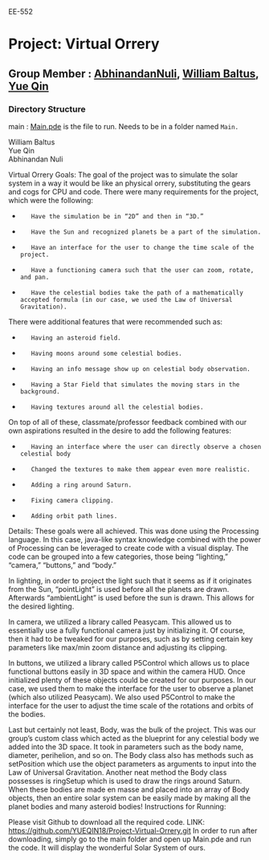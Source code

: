 EE-552


# **Project: Virtual Orrery**

## Group Member : [AbhinandanNuli](https://github.com/AbhinandanNuli), [William Baltus](https://github.com/WilliamBaltus), [Yue Qin](https://github.com/YUEQIN18)

### Directory Structure


main   : [Main.pde](https://github.com/YUEQIN18/Project-Virtual-Orrery/tree/master/main/Main.pde) is the file to run. Needs to be in a folder named `Main.` 


William Baltus                              	                                                        	        	
Yue Qin      	
Abhinandan Nuli
 
Virtual Orrery
Goals: The goal of the project was to simulate the solar system in a way it would be like an physical orrery, substituting the gears and cogs for CPU and code. There were many requirements for the project, which were the following:
         
-        Have the simulation be in “2D” and then in “3D.”
-        Have the Sun and recognized planets be a part of the simulation.
-        Have an interface for the user to change the time scale of the project.
-        Have a functioning camera such that the user can zoom, rotate, and pan.
-        Have the celestial bodies take the path of a mathematically accepted formula (in our case, we used the Law of Universal Gravitation).


There were additional features that were recommended such as:

-        Having an asteroid field.
-        Having moons around some celestial bodies. 
-        Having an info message show up on celestial body observation.
-        Having a Star Field that simulates the moving stars in the background.
-        Having textures around all the celestial bodies.


On top of all of these, classmate/professor feedback combined with our own aspirations resulted in the desire to add the following features:
-        Having an interface where the user can directly observe a chosen celestial body
-        Changed the textures to make them appear even more realistic.
-        Adding a ring around Saturn.       	
-        Fixing camera clipping.
-        Adding orbit path lines.
 
Details:
These goals were all achieved. This was done using the Processing language. In this case, java-like syntax knowledge combined with the power of Processing can be leveraged to create code with a visual display. The code can be grouped into a few categories, those being “lighting,” “camera,” “buttons,” and “body.”

In lighting, in order to project the light such that it seems as if it originates from the Sun, “pointLight” is used before all the planets are drawn. Afterwards “ambientLight” is used before the sun is drawn. This allows for the desired lighting.

In camera, we utilized a library called Peasycam. This allowed us to essentially use a fully functional camera just by initializing it. Of course, then it had to be tweaked for our purposes, such as by setting certain key parameters like max/min zoom distance and adjusting its clipping.

In buttons, we utilized a library called P5Control which allows us to place functional buttons easily in 3D space and within the camera HUD. Once initialized plenty of these objects could be created for our purposes. In our case, we used them to make the interface for the user to observe a planet (which also utilized Peasycam). We also used P5Control to make the interface for the user to adjust the time scale of the rotations and orbits of the bodies.

Last but certainly not least, Body, was the bulk of the project. This was our group’s custom class which acted as the blueprint for any celestial body we added into the 3D space. It took in parameters such as the body name, diameter, perihelion, and so on. The Body class also has methods such as setPosition which use the object parameters as arguments to input into the Law of Universal Gravitation. Another neat method the Body class possesses is ringSetup which is used to draw the rings around Saturn. When these bodies are made en masse and placed into an array of Body objects, then an entire solar system can be easily made by making all the planet bodies and many asteroid bodies!
Instructions for Running:
 
Please visit Github to download all the required code.
LINK: https://github.com/YUEQIN18/Project-Virtual-Orrery.git
In order to run after downloading, simply go to the main folder and open up Main.pde and run the code. It will display the wonderful Solar System of ours.







